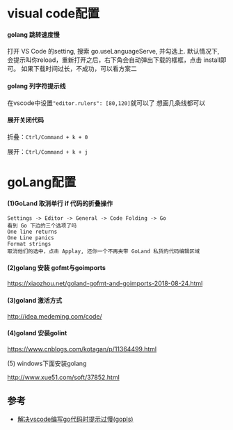 # visual code配置
#### golang 跳转速度慢

打开 VS Code 的setting, 搜索 go.useLanguageServe, 并勾选上.
默认情况下, 会提示叫你reload，重新打开之后，右下角会自动弹出下载的框框，点击 install即可。
如果下载时间过长，不成功，可以看方案二

#### golang 列字符提示线
在vscode中设置```"editor.rulers": [80,120]```就可以了 想画几条线都可以

#### 展开关闭代码
折叠：`Ctrl/Command + k + 0`

展开：`Ctrl/Command + k + j`

# goLang配置
#### (1)GoLand 取消单行 if 代码的折叠操作
```
Settings -> Editor -> General -> Code Folding -> Go
看到 Go 下边的三个选项了吗
One line returns
One Line panics
Format strings
取消他们的选中，点击 Applay, 还你一个不再夹带 GoLand 私货的代码编辑区域
```
#### (2)golang 安装 gofmt与goimports
https://xiaozhou.net/goland-gofmt-and-goimports-2018-08-24.html

#### (3)goland 激活方式
http://idea.medeming.com/code/

#### (4)goland 安装golint
https://www.cnblogs.com/kotagan/p/11364499.html

(5) windows下面安装golang

http://www.xue51.com/soft/37852.html


## 参考
- [解决vscode编写go代码时提示过慢(gopls)](https://blog.csdn.net/zhetmdoubeizhanyong/article/details/102534172)
